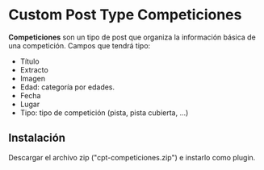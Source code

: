 # Custom Post Type Competiciones

**Competiciones** son un tipo de post que organiza la información básica de una competición.
Campos que tendrá tipo:

- Título
- Extracto
- Imagen
- Edad: categoría por edades.
- Fecha
- Lugar
- Tipo: tipo de competición (pista, pista cubierta, ...)

## Instalación

Descargar el archivo zip ("cpt-competiciones.zip") e instarlo como plugin.
